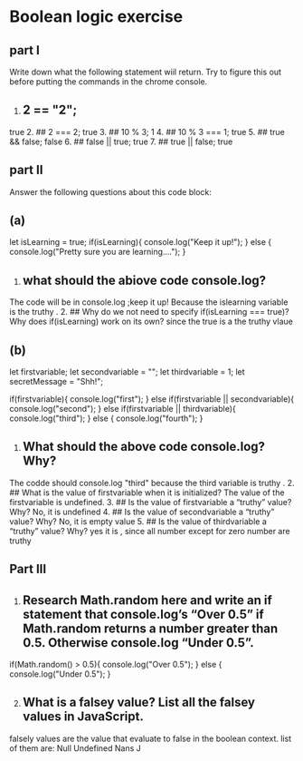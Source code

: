 # Boolean logic exercise 

## part I

 Write down what the following statement wiil return. Try to figure this out before putting the commands in the chrome console. 
 1. ## 2 == "2";
true 
2. ## 2 === 2;
true 
3. ## 10 % 3;
 1
4. ## 10 % 3 === 1;
 true 
5. ## true && false;
false 
6. ## false || true;
true 
7. ## true || false;
true 

## part II 

Answer the following questions about this code block:

## (a)

let isLearning = true;
if(isLearning){
    console.log("Keep it up!");
} else {
    console.log("Pretty sure you are learning....");
}

1. ## what should the abiove code console.log?
The code will be in console.log ;keep it up! Because the islearning variable is the truthy .
2. ## Why do we not need to specify if(isLearning === true)? Why does if(isLearning) work on its own?
since the true is a the truthy vlaue 

## (b)

let firstvariable;
let secondvariable = "";
let thirdvariable = 1;
let secretMessage = "Shh!";

if(firstvariable){
    console.log("first");
} else if(firstvariable || secondvariable){
    console.log("second");
} else if(firstvariable || thirdvariable){
    console.log("third");
} else {
    console.log("fourth");
}

1. ## What should the above code console.log? Why?
The codde should console.log "third" because the third variable is truthy .
2. ## What is the value of firstvariable when it is initialized?
The value of the firstvariable is undefined. 
3. ## Is the value of firstvariable a “truthy” value? Why?
No, it is undefined 
4. ## Is the value of secondvariable a “truthy” value? Why?
No, it is empty value 
5. ## Is the value of thirdvariable a “truthy” value? Why?
yes it is , since all number except for zero number are truthy 

## Part III 

1. ## Research Math.random here and write an if statement that console.log’s “Over 0.5” if Math.random returns a number greater than 0.5. Otherwise console.log “Under 0.5”.
if(Math.random() > 0.5){
  console.log("Over 0.5");
} else {
  console.log("Under 0.5");
}

2. ## What is a falsey value? List all the falsey values in JavaScript.
falsely values are the value that evaluate to false in the boolean context.
list of them are: 
Null 
Undefined 
Nans
J